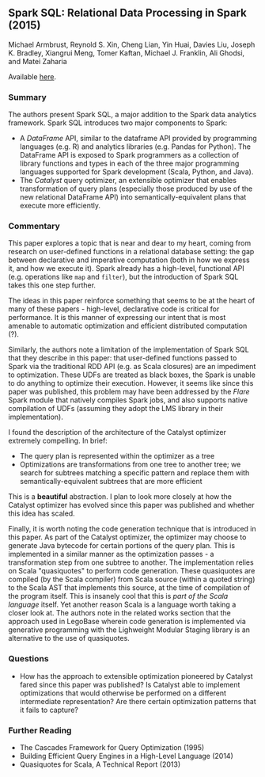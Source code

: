 ## Spark SQL: Relational Data Processing in Spark (2015)

Michael Armbrust, Reynold S. Xin, Cheng Lian, Yin Huai, Davies Liu, Joseph K. Bradley, Xiangrui Meng, Tomer Kaftan, Michael J. Franklin, Ali Ghodsi, and Matei Zaharia

Available [here](https://people.csail.mit.edu/matei/papers/2015/sigmod_spark_sql.pdf).

### Summary

The authors present Spark SQL, a major addition to the Spark data analytics framework. Spark SQL introduces two major components to Spark:
- A _DataFrame_ API, similar to the dataframe API provided by programming languages (e.g. R) and analytics libraries (e.g. Pandas for Python). The DataFrame API is exposed to Spark programmers as a collection of library functions and types in each of the three major programming languages supported for Spark development (Scala, Python, and Java).
- The _Catalyst_ query optimizer, an extensible optimizer that enables transformation of query plans (especially those produced by use of the new relational DataFrame API) into semantically-equivalent plans that execute more efficiently.

### Commentary

This paper explores a topic that is near and dear to my heart, coming from research on user-defined functions in a relational database setting: the gap between declarative and imperative computation (both in how we express it, and how we execute it). Spark already has a high-level, functional API (e.g. operations like `map` and `filter`), but the introduction of Spark SQL takes this one step further.

The ideas in this paper reinforce something that seems to be at the heart of many of these papers - high-level, declarative code is critical for performance. It is this manner of expressing our intent that is most amenable to automatic optimization and efficient distributed computation (?).

Similarly, the authors note a limitation of the implementation of Spark SQL that they describe in this paper: that user-defined functions passed to Spark via the traditional RDD API (e.g. as Scala closures) are an impediment to optimization. These UDFs are treated as black boxes, the Spark is unable to do anything to optimize their execution. However, it seems like since this paper was published, this problem may have been addressed by the _Flare_ Spark module that natively compiles Spark jobs, and also supports native compilation of UDFs (assuming they adopt the LMS library in their implementation).

I found the description of the architecture of the Catalyst optimizer extremely compelling. In brief:
- The query plan is represented within the optimizer as a tree
- Optimizations are transformations from one tree to another tree; we search for subtrees matching a specific pattern and replace them with semantically-equivalent subtrees that are more efficient

This is a **beautiful** abstraction. I plan to look more closely at how the Catalyst optimizer has evolved since this paper was published and whether this idea has scaled.

Finally, it is worth noting the code generation technique that is introduced in this paper. As part of the Catalyst optimizer, the optimizer may choose to generate Java bytecode for certain portions of the query plan. This is implemented in a similar manner as the optimization passes - a transformation step from one subtree to another. The implementation relies on Scala "quasiquotes" to perform code generation. These quasiquotes are compiled (by the Scala compiler) from Scala source (within a quoted string) to the Scala AST that implements this source, at the time of compilation of the program itself. This is insanely cool that this is _part of the Scala language_ itself. Yet another reason Scala is a language worth taking a closer look at. The authors note in the related works section that the approach used in LegoBase wherein code generation is implemented via generative programming with the Lighweight Modular Staging library is an alternative to the use of quasiquotes.

### Questions

- How has the approach to extensible optimization pioneered by Catalyst fared since this paper was published? Is Catalyst able to implement optimizations that would otherwise be performed on a different intermediate representation? Are there certain optimization patterns that it fails to capture?

### Further Reading

- The Cascades Framework for Query Optimization (1995)
- Building Efficient Query Engines in a High-Level Language (2014)
- Quasiquotes for Scala, A Technical Report (2013)
